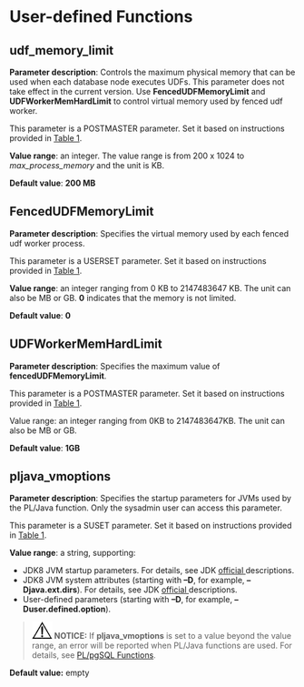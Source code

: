 # User-defined Functions<a name="EN-US_TOPIC_0000001130221229"></a>

## udf\_memory\_limit<a name="en-us_topic_0283137548_en-us_topic_0237124743_section1765913299426"></a>

**Parameter description**: Controls the maximum physical memory that can be used when each database node executes UDFs. This parameter does not take effect in the current version. Use  **FencedUDFMemoryLimit**  and  **UDFWorkerMemHardLimit**  to control virtual memory used by fenced udf worker.

This parameter is a POSTMASTER parameter. Set it based on instructions provided in  [Table 1](../DatabaseAdministrationGuide/resetting-parameters.md#en-us_topic_0283137176_en-us_topic_0237121562_en-us_topic_0059777490_t91a6f212010f4503b24d7943aed6d846).

**Value range**: an integer. The value range is from 200 x 1024 to  _max\_process\_memory_  and the unit is KB.

**Default value**:  **200 MB**

## FencedUDFMemoryLimit<a name="en-us_topic_0283137548_en-us_topic_0237124743_section0948171616421"></a>

**Parameter description**: Specifies the virtual memory used by each fenced udf worker process.

This parameter is a USERSET parameter. Set it based on instructions provided in  [Table 1](../DatabaseAdministrationGuide/resetting-parameters.md#en-us_topic_0283137176_en-us_topic_0237121562_en-us_topic_0059777490_t91a6f212010f4503b24d7943aed6d846).

**Value range**: an integer ranging from 0 KB to 2147483647 KB. The unit can also be MB or GB.  **0**  indicates that the memory is not limited.

**Default value**:  **0**

## UDFWorkerMemHardLimit<a name="en-us_topic_0283137548_en-us_topic_0237124743_section19591235141915"></a>

**Parameter description**: Specifies the maximum value of  **fencedUDFMemoryLimit**.

This parameter is a POSTMASTER parameter. Set it based on instructions provided in  [Table 1](../DatabaseAdministrationGuide/resetting-parameters.md#en-us_topic_0283137176_en-us_topic_0237121562_en-us_topic_0059777490_t91a6f212010f4503b24d7943aed6d846).

Value range: an integer ranging from 0KB to 2147483647KB. The unit can also be MB or GB.

**Default value**:  **1GB**

## pljava\_vmoptions<a name="en-us_topic_0283137548_en-us_topic_0237124743_section867525320283"></a>

**Parameter description**: Specifies the startup parameters for JVMs used by the PL/Java function. Only the sysadmin user can access this parameter.

This parameter is a SUSET parameter. Set it based on instructions provided in  [Table 1](../DatabaseAdministrationGuide/resetting-parameters.md#en-us_topic_0283137176_en-us_topic_0237121562_en-us_topic_0059777490_t91a6f212010f4503b24d7943aed6d846).

**Value range**: a string, supporting:

-   JDK8 JVM startup parameters. For details, see JDK  [official ](https://docs.oracle.com/javase/8/docs/technotes/tools/unix/java.html)descriptions.
-   JDK8 JVM system attributes \(starting with  **–D**, for example,  **–Djava.ext.dirs**\). For details, see JDK  [official ](https://docs.oracle.com/javase/tutorial/deployment/doingMoreWithRIA/properties.html)descriptions.
-   User-defined parameters \(starting with  **–D**, for example,  **–Duser.defined.option**\).

>![](public_sys-resources/icon-notice.gif) **NOTICE:** 
>If  **pljava\_vmoptions**  is set to a value beyond the value range, an error will be reported when PL/Java functions are used. For details, see  [PL/pgSQL Functions](../SQLReference/pl-pgsql-functions.md).

**Default value:**  empty